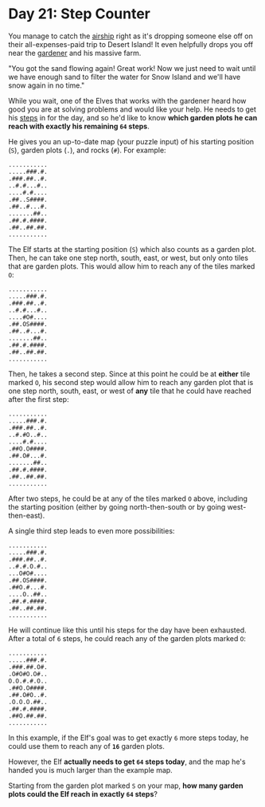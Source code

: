 # Day 21: Step Counter
You manage to catch the [airship](https://adventofcode.com/2023/day/7) right as it's dropping someone else off on their 
all-expenses-paid trip to Desert Island! It even helpfully drops you off near the 
[gardener](https://adventofcode.com/2023/day/5) and his massive farm.

"You got the sand flowing again! Great work! Now we just need to wait until we have enough sand to filter the water for 
Snow Island and we'll have snow again in no time."

While you wait, one of the Elves that works with the gardener heard how good you are at solving problems and would like 
your help. He needs to get his [steps](https://en.wikipedia.org/wiki/Pedometer) in for the day, and so he'd like to 
know **which garden plots he can reach with exactly his remaining `64` steps**.

He gives you an up-to-date map (your puzzle input) of his starting position (`S`), garden plots (`.`), and rocks (`#`). 
For example:
```
...........
.....###.#.
.###.##..#.
..#.#...#..
....#.#....
.##..S####.
.##..#...#.
.......##..
.##.#.####.
.##..##.##.
...........
```
The Elf starts at the starting position (`S`) which also counts as a garden plot. Then, he can take one step north, 
south, east, or west, but only onto tiles that are garden plots. This would allow him to reach any of the tiles marked 
`O`:
```
...........
.....###.#.
.###.##..#.
..#.#...#..
....#O#....
.##.OS####.
.##..#...#.
.......##..
.##.#.####.
.##..##.##.
...........
```
Then, he takes a second step. Since at this point he could be at **either** tile marked `O`, his second step would 
allow him to reach any garden plot that is one step north, south, east, or west of **any** tile that he could have 
reached after the first step:
```
...........
.....###.#.
.###.##..#.
..#.#O..#..
....#.#....
.##O.O####.
.##.O#...#.
.......##..
.##.#.####.
.##..##.##.
...........
```
After two steps, he could be at any of the tiles marked `O` above, including the starting position (either by going 
north-then-south or by going west-then-east).

A single third step leads to even more possibilities:
```
...........
.....###.#.
.###.##..#.
..#.#.O.#..
...O#O#....
.##.OS####.
.##O.#...#.
....O..##..
.##.#.####.
.##..##.##.
...........
```
He will continue like this until his steps for the day have been exhausted. After a total of `6` steps, he could reach 
any of the garden plots marked `O`:
```
...........
.....###.#.
.###.##.O#.
.O#O#O.O#..
O.O.#.#.O..
.##O.O####.
.##.O#O..#.
.O.O.O.##..
.##.#.####.
.##O.##.##.
...........
```
In this example, if the Elf's goal was to get exactly `6` more steps today, he could use them to reach any of **`16`** 
garden plots.

However, the Elf **actually needs to get `64` steps today**, and the map he's handed you is much larger than the 
example map.

Starting from the garden plot marked `S` on your map, **how many garden plots could the Elf reach in exactly `64` 
steps**?
